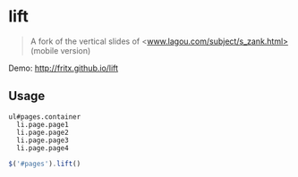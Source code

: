 # lift

> A fork of the vertical slides of <www.lagou.com/subject/s_zank.html> (mobile version)

Demo: <http://fritx.github.io/lift>

## Usage

```jade
ul#pages.container
  li.page.page1
  li.page.page2
  li.page.page3
  li.page.page4
```

```js
$('#pages').lift()
```
